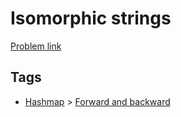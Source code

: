 # Isomorphic strings

[Problem link](https://leetcode.com/problems/isomorphic-strings)

## Tags

* [Hashmap](/README.md#Hashmap) > [Forward and backward](/README.md#Hashmap-Forward_and_backward)
